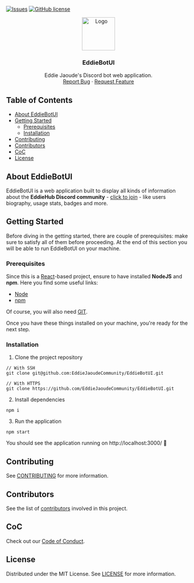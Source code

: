 [![Issues](https://img.shields.io/github/issues/EddieJaoudeCommunity/EddieBotUI?style=plastic)](https://github.com/EddieJaoudeCommunity/EddieBotUI/issues)
[![GitHub license](https://img.shields.io/github/license/EddieJaoudeCommunity/EddieBotUI?style=plastic)](https://github.com/EddieJaoudeCommunity/EddieBotUI/blob/develop/LICENSE)

<p align="center">
  <a href="https://github.com/EddieJaoudeCommunity/EddieBotUI">
    <img src="public/eddie-jaoude.png" alt="Logo" width="90">
  </a>

  <h3 align="center">EddieBotUI</h3>

  <p align="center">
    Eddie Jaoude's Discord bot web application.
    <br />
    <a href="https://github.com/EddieJaoudeCommunity/EddieBotUI/issues/new?assignees=&labels=&template=bug_report.md&title=">Report Bug</a>
    ·
    <a href="https://github.com/EddieJaoudeCommunity/EddieBotUI/issues/new?assignees=&labels=&template=feature_request.md&title=">Request Feature</a>
  </p>
</p>

## Table of Contents

- [About EddieBotUI](#about-eddiebotui)
- [Getting Started](#getting-started)
  - [Prerequisites](#prerequisites)
  - [Installation](#installation)
- [Contributing](#contributing)
- [Contributors](#contributors)
- [CoC](#coc)
- [License](#license)

## About EddieBotUI

EddieBotUI is a web application built to display all kinds of information about the **EddieHub Discord community** - [click to join](http://discord.eddiehub.org) - like users biography, usage stats, badges and more.

## Getting Started

Before diving in the getting started, there are couple of prerequisites: make sure to satisfy all of them before proceeding. At the end of this section you will be able to run EddieBotUI on your machine.

### Prerequisites

Since this is a [React](https://reactjs.org/)-based project, ensure to have installed **NodeJS** and **npm**. Here you find some useful links:

- [Node](https://nodejs.org/en/)
- [npm](https://www.npmjs.com/get-npm)

Of course, you will also need [GIT](https://git-scm.com/).

Once you have these things installed on your machine, you're ready for the next step.

### Installation

1. Clone the project repository
  ```
  // With SSH
  git clone git@github.com:EddieJaoudeCommunity/EddieBotUI.git
  ```
  ```
  // With HTTPS
  git clone https://github.com/EddieJaoudeCommunity/EddieBotUI.git
  ```
2. Install dependencies
  ```
  npm i
  ```
3. Run the application
  ```
  npm start
  ```

You should see the application running on http://localhost:3000/ :rocket:

## Contributing

See [CONTRIBUTING](./CONTRIBUTING.md) for more information.

## Contributors

See the list of [contributors](https://github.com/EddieJaoudeCommunity/EddieBotUI/graphs/contributors) involved in this project.

## CoC

Check out our [Code of Conduct](./CODE_OF_CONDUCT.md).

## License

Distributed under the MIT License. See [LICENSE](./LICENSE) for more information.
